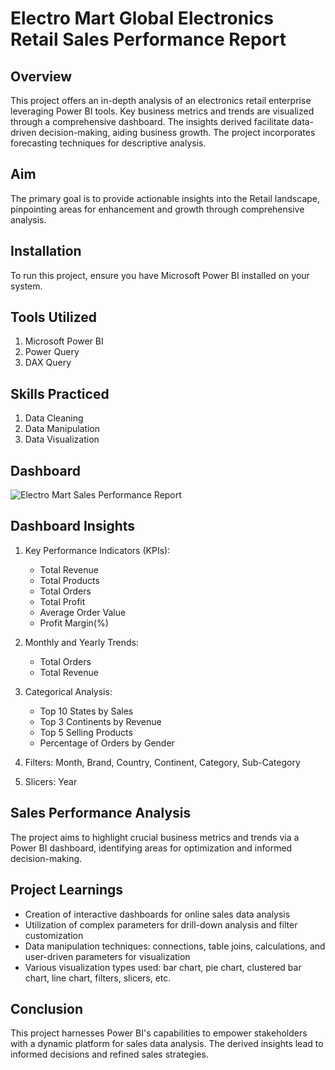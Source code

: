 # Electro Mart Global Electronics Retail Sales Performance Report
## Overview
This project offers an in-depth analysis of an electronics retail enterprise leveraging Power BI tools. Key business metrics and trends are visualized through a comprehensive dashboard. The insights derived facilitate data-driven decision-making, aiding business growth. The project incorporates forecasting techniques for descriptive analysis.

## Aim
The primary goal is to provide actionable insights into the Retail landscape, pinpointing areas for enhancement and growth through comprehensive analysis.

## Installation
To run this project, ensure you have Microsoft Power BI installed on your system.

## Tools Utilized
1. Microsoft Power BI
2. Power Query
3. DAX Query

## Skills Practiced
1. Data Cleaning
3. Data Manipulation
4. Data Visualization

## Dashboard
![Electro Mart Sales Performance Report](https://github.com/user-attachments/assets/1931d3b3-d75e-43b4-91a2-69d5bc6b1a69)

## Dashboard Insights
1. Key Performance Indicators (KPIs):
   - Total Revenue
   - Total Products
   - Total Orders
   - Total Profit
   - Average Order Value
   - Profit Margin(%)

2. Monthly and Yearly Trends: 
   - Total Orders
   - Total Revenue

3. Categorical Analysis:
   - Top 10 States by Sales
   - Top 3 Continents by Revenue
   - Top 5 Selling Products
   - Percentage of Orders by Gender
     
4. Filters: Month, Brand, Country, Continent, Category, Sub-Category

5. Slicers: Year

## Sales Performance Analysis
The project aims to highlight crucial business metrics and trends via a Power BI dashboard, identifying areas for optimization and informed decision-making.

## Project Learnings
- Creation of interactive dashboards for online sales data analysis
- Utilization of complex parameters for drill-down analysis and filter customization
- Data manipulation techniques: connections, table joins, calculations, and user-driven parameters for visualization
- Various visualization types used: bar chart, pie chart, clustered bar chart, line chart, filters, slicers, etc.
  
## Conclusion
This project harnesses Power BI's capabilities to empower stakeholders with a dynamic platform for sales data analysis. The derived insights lead to informed decisions and refined sales strategies.
